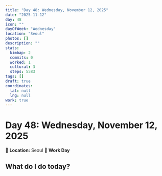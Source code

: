 ```yaml
---
title: "Day 48: Wednesday, November 12, 2025"
date: "2025-11-12"
day: 48
icon: ""
dayOfWeek: "Wednesday"
location: "Seoul"
photos: []
description: ""
stats:
  kimbap: 2
  commits: 0
  worked: 1
  cultural: 3
  steps: 5583
tags: []
draft: true
coordinates:
  lat: null
  lng: null
work: true
---
```

# Day 48: Wednesday, November 12, 2025

📍 **Location:** Seoul
💼 **Work Day**

## What do I do today?


